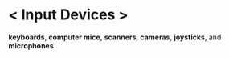 # < Input Devices >
**keyboards**, **computer mice**, **scanners**, **cameras**, **joysticks**, and **microphones**
